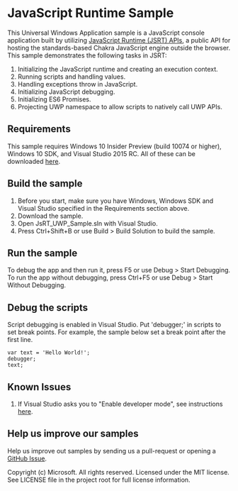 # JavaScript Runtime Sample
This Universal Windows Application sample is a JavaScript console application built by utilizing [JavaScript Runtime (JSRT) APIs](https://msdn.microsoft.com/en-us/library/dn249673.aspx), a public API for hosting the standards-based Chakra JavaScript engine outside the browser. This sample demonstrates the following tasks in JSRT:

1. Initializing the JavaScript runtime and creating an execution context.
2. Running scripts and handling values.
3. Handling exceptions throw in JavaScript.
4. Initializing JavaScript debugging.
5. Initializing ES6 Promises.
6. Projecting UWP namespace to allow scripts to natively call UWP APIs.


## Requirements
This sample requires Windows 10 Insider Preview (build 10074 or higher), Windows 10 SDK, and Visual Studio 2015 RC. All of these can be downloaded [here](https://dev.windows.com/en-US/downloads/windows-10-developer-tools). 


## Build the sample
1. Before you start, make sure you have Windows, Windows SDK and Visual Studio specified in the Requirements section above. 
2. Download the sample. 
3. Open JsRT_UWP_Sample.sln with Visual Studio. 
4. Press Ctrl+Shift+B or use Build > Build Solution to build the sample. 


## Run the sample
To debug the app and then run it, press F5 or use Debug >  Start Debugging. To run the app without debugging, press Ctrl+F5 or use  Debug > Start Without Debugging.


## Debug the scripts
Script debugging is enabled in Visual Studio. Put 'debugger;' in scripts to set break points. For example, the sample below set a break point after the first line.  
```
var text = 'Hello World!';
debugger;
text; 
```


## Known Issues
1. If Visual Studio asks you to "Enable developer mode", see instructions [here](https://msdn.microsoft.com/en-us/library/windows/apps/dn706236.aspx#GroupPolicy). 


## Help us improve our samples
Help us improve out samples by sending us a pull-request or opening a [GitHub Issue](https://github.com/Microsoft/Chakra-Samples/issues/new).


Copyright (c) Microsoft. All rights reserved.  Licensed under the MIT license. See LICENSE file in the project root for full license information.